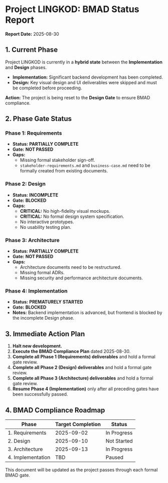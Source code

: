 # Project LINGKOD: BMAD Status Report

**Report Date:** 2025-08-30

## 1. Current Phase

Project LINGKOD is currently in a **hybrid state** between the **Implementation** and **Design** phases.

- **Implementation:** Significant backend development has been completed.
- **Design:** Key visual design and UI deliverables were skipped and must be completed before proceeding.

**Action:** The project is being reset to the **Design Gate** to ensure BMAD compliance.

## 2. Phase Gate Status

### Phase 1: Requirements
- **Status:** **PARTIALLY COMPLETE**
- **Gate:** **NOT PASSED**
- **Gaps:**
    - Missing formal stakeholder sign-off.
    - `stakeholder-requirements.md` and `business-case.md` need to be formally created from existing documents.

### Phase 2: Design
- **Status:** **INCOMPLETE**
- **Gate:** **BLOCKED**
- **Gaps:**
    - **CRITICAL:** No high-fidelity visual mockups.
    - **CRITICAL:** No formal design system specification.
    - No interactive prototypes.
    - No usability testing plan.

### Phase 3: Architecture
- **Status:** **PARTIALLY COMPLETE**
- **Gate:** **NOT PASSED**
- **Gaps:**
    - Architecture documents need to be restructured.
    - Missing formal ADRs.
    - Missing security and performance architecture documents.

### Phase 4: Implementation
- **Status:** **PREMATURELY STARTED**
- **Gate:** **BLOCKED**
- **Notes:** Backend implementation is advanced, but frontend is blocked by the incomplete Design phase.

## 3. Immediate Action Plan

1.  **Halt new development.**
2.  **Execute the BMAD Compliance Plan** dated 2025-08-30.
3.  **Complete all Phase 1 (Requirements) deliverables** and hold a formal gate review.
4.  **Complete all Phase 2 (Design) deliverables** and hold a formal gate review.
5.  **Complete all Phase 3 (Architecture) deliverables** and hold a formal gate review.
6.  **Resume Phase 4 (Implementation)** only after all preceding gates have been successfully passed.

## 4. BMAD Compliance Roadmap

| Phase | Target Completion | Status |
|---|---|---|
| 1. Requirements | 2025-09-02 | In Progress |
| 2. Design | 2025-09-10 | Not Started |
| 3. Architecture | 2025-09-13 | In Progress |
| 4. Implementation | TBD | Paused |

This document will be updated as the project passes through each formal BMAD gate.
